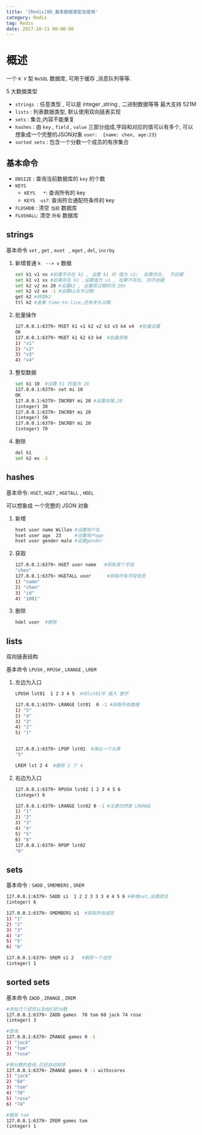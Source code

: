 ```yaml
---
title: '[Redis]00_基本数据类型及使用'
category: Redis
tag: Redis
date: 2017-10-11 00:00:00
---
```




# 概述



一个  `K V`  型 `NoSQL`  数据库, 可用于缓存 ,消息队列等等.  

5 大数据类型 

- `strings `: 任意类型 , 可以是 integer ,string , 二进制数据等等  最大支持 521M
- `lists` :  列表数据类型, 默认使用双向链表实现
- `sets` :  集合,内容不能重复
- `hashes` :  由 `key`  ,   `field` ,   `value`  三部分组成,字段和对应的值可以有多个, 可以想象成一个完整的JSON对象 `user:  {name: chen, age:23}`
- `sorted sets` : 包含一个分数一个成员的有序集合

## 基本命令

- `DBSIZE`  : 查询当前数据库的 `key`  的个数
- `KEYS`
  - `KEYS   *`: 查询所有的 key
  - `KEYS  us?`: 查询符合通配符条件的 key
- `FLUSHDB` : 清空 `当前` 数据库
- `FLUSHALL`: 清空 `所有` 数据库

## strings

基本命令 `set` , `get` , `mset ` , `mget` , `del`, `incrby`

1. 新增普通  `k  --> v` 数据

   ```bash
   set k1 v1 nx #如果不存在 k1 , 设置 k1 的 值为 v1;  如果存在,  不创建
   set k1 v1 xx #如果存在 k1 ,设置值为 v1 , 如果不存在, 则不创建
   set k2 v2 ex 20 #设置k2 , 设置其过期时间 20s
   set k2 v2 ex -1 #设置k2永不过期
   get k2 #获取k2
   ttl k2 #查看 time-to-live,还有多久过期
   ```

2. 批量操作

   ```bash
   127.0.0.1:6379> MSET k1 v1 k2 v2 k3 v3 k4 v4  #批量设置
   OK
   127.0.0.1:6379> MGET k1 k2 k3 k4  #批量获取
   1) "v1"
   2) "v2"
   3) "v3"
   4) "v4"
   ```

   

3. 整型数据

   ```bash
   set k1 10  #设置 k1 的值为 10
   127.0.0.1:6379> set mi 10
   OK
   127.0.0.1:6379> INCRBY mi 20 #设置自增,20
   (integer) 30
   127.0.0.1:6379> INCRBY mi 20
   (integer) 50
   127.0.0.1:6379> INCRBY mi 20
   (integer) 70
   
   ```

   

4. 删除

   ```bash
   del k1
   set k2 ex -2
   ```

## hashes



基本命令:  `HSET`, `HGET` , `HGETALL` , `HDEL`

可以想象成 一个完整的 JSON 对象

1. 新增

   ```bash
   hset user name Willon #设置用户名
   hset user age  23     #设置用户age
   hset user gender male #设置gender
   ```

2. 获取

   ```bash
   127.0.0.1:6379> HGET user name   #获取某个字段
   "chen"
   127.0.0.1:6379> HGETALL user      #获取所有字段信息
   1) "name"
   2) "chen"
   3) "id"
   4) "1001"
   ```

3. 删除

   ```bash
   hdel user  #删除
   ```

   

## lists

 双向链表结构

基本命令 `LPUSH` , `RPUSH` , `LRANGE` , `LREM`

1. 左边为入口

   ```bash
   LPUSH lst01  1 2 3 4 5  #向lst01中 插入 数字
   
   127.0.0.1:6379> LRANGE lst01  0 -1 #获取所有数据
   1) "5"
   2) "4"
   3) "3"
   4) "2"
   5) "1"
   
   
   127.0.0.1:6379> LPOP lst01  #弹出一个元素
   "5"
   
   LREM lst 2 4  #删除 2 个 4
   
   ```

2. 右边为入口

   ```bash
   127.0.0.1:6379> RPUSH lst02 1 2 3 4 5 6
   (integer) 6
   
   127.0.0.1:6379> LRANGE lst02 0 -1 #注意仍然是 LRANGE
   1) "1"
   2) "2"
   3) "3"
   4) "4"
   5) "5"
   6) "6"
   127.0.0.1:6379> RPOP lst02
   "6"
   ```

   

## sets

基本命令 :  `SADD` , `SMEMBERS`  , `SREM` 



```bash
127.0.0.1:6379> SADD s1  1 2 2 3 3 3 4 4 5 6 #新增set,设置成员
(integer) 6

127.0.0.1:6379> SMEMBERS s1  #获取所有成员
1) "1"
2) "2"
3) "3"
4) "4"
5) "5"
6) "6"

127.0.0.1:6379> SREM s1 2   #删除一个成员
(integer) 1

```



## sorted sets

基本命令  `ZADD` , `ZRANGE`  , `ZREM`

```bash
#添加几个成员以及他们的分数
127.0.0.1:6379> ZADD games  70 tom 60 jack 74 rose
(integer) 3

#查询
127.0.0.1:6379> ZRANGE games 0 -1
1) "jack"
2) "tom"
3) "rose"

#带分数的查询,已经自动排序
127.0.0.1:6379> ZRANGE games 0 -1 withscores
1) "jack"
2) "60"
3) "tom"
4) "70"
5) "rose"
6) "74"

#删除 tom
127.0.0.1:6379> ZREM games tom
(integer) 1

```